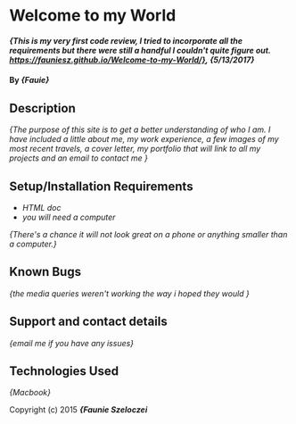 # Welcome to my World

#### _{This is my very first code review, I tried to incorporate all the requirements but there were still a handful I couldn't quite figure out. https://fauniesz.github.io/Welcome-to-my-World/}, {5/13/2017}_

#### By _**{Fauie}**_

## Description

_{The purpose of this site is to get a better understanding of who I am. I have included a little about me, my work experience, a few images of my most recent travels, a cover letter, my portfolio that will link to all my projects and an email to contact me }_

## Setup/Installation Requirements

* _HTML doc_
* _you will need a computer_


_{There's a chance it will not look great on a phone or anything smaller than a computer.}_

## Known Bugs

_{the media queries weren't working the way i hoped they would }_

## Support and contact details

_{email me if you have any issues}_

## Technologies Used

_{Macbook}_



Copyright (c) 2015 **_{Faunie Szeloczei_**
